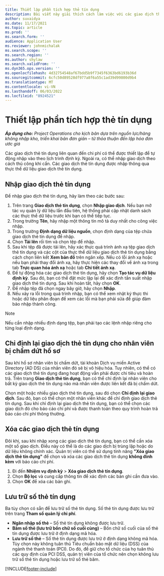 ```yaml
---
title: Thiết lập phần tích hợp thẻ tín dụng
description: Bài viết này giải thích cách làm việc với các giao dịch thẻ tín dụng liên quan đến chi phí.
author: suvaidya
ms.date: 11/17/2021
ms.topic: article
ms.prod: ''
ms.search.form: ''
audience: Application User
ms.reviewer: johnmichalak
ms.search.scope: ''
ms.search.region: ''
ms.author: shylaw
ms.search.validFrom: ''
ms.dyn365.ops.version: ''
ms.openlocfilehash: 4d32754548af67bdd5b9f7345f6363bd6193b36d
ms.sourcegitcommit: 6cfc50d89528df977a8f6a55c1ad39d99800d9b4
ms.translationtype: MT
ms.contentlocale: vi-VN
ms.lasthandoff: 06/03/2022
ms.locfileid: "8924521"
---
```

# <a name="set-up-credit-card-integration"></a>Thiết lập phần tích hợp thẻ tín dụng

_**Áp dụng cho:** Project Operations cho kịch bản dựa trên nguồn lực/hàng không nhập kho, triển khai bản đơn giản – từ thỏa thuận đến lập hóa đơn ước giá_

Các giao dịch thẻ tín dụng liên quan đến chi phí có thể được thiết lập để tự động nhập vào theo lịch trình định kỳ. Ngoài ra, có thể nhập giao dịch theo cách thủ công khi cần. Các giao dịch thẻ tín dụng được nhập thông qua thực thể dữ liệu giao dịch thẻ tín dụng.

## <a name="import-credit-card-transactions"></a>Nhập giao dịch thẻ tín dụng

Để nhập giao dịch thẻ tín dụng, hãy làm theo các bước sau:

1. Trên trang **Giao dịch thẻ tín dụng**, chọn **Nhập giao dịch**. Nếu bạn mở tác vụ quản lý dữ liệu lần đầu tiên, hệ thống phải cập nhật danh sách các thực thể dữ liệu trước khi bạn có thể tiếp tục.
2. Trong trường **Tên**, hãy nhập một thông tin mô tả duy nhất cho công việc nhập.
3. Trong trường **Định dạng dữ liệu nguồn**, chọn định dạng của tệp chứa giao dịch thẻ tín dụng để nhập.
4. Chọn **Tải lên** rồi tìm và chọn tệp để nhập.
5. Sau khi tệp đã được tải lên, hãy xác thực quá trình ánh xạ tệp giao dịch thẻ tín dụng và các cột của thực thể dữ liệu giao dịch thẻ tín dụng bằng cách chọn liên kết **Xem bản đồ** trên ngăn xếp. Nếu có lỗi ánh xạ hoặc nếu bạn phải thay đổi ánh xạ, hãy thực hiện các thay đổi về ánh xạ trong tab **Trực quan hóa ánh xạ** hoặc tab **Chi tiết ánh xạ**.
6. Để tự động hóa các giao dịch thẻ tín dụng, hãy chọn **Tạo tác vụ dữ liệu định kỳ**. Sau đó, bạn có thể đặt mức lặp lại để xác định tần suất nhập giao dịch thẻ tín dụng. Sau khi hoàn tất, hãy chọn **OK**.
7. Để nhập tệp đã chọn ngay bây giờ, hãy chọn **Nhập**.
8. Nếu xảy ra lỗi trong quá trình nhập, bạn có thể xem nhật ký thực thi hoặc dữ liệu phân đoạn để xem các lỗi mà bạn phải sửa để giúp đảm bảo nhập thành công.

> [!NOTE]
> Nếu cần nhập nhiều định dạng tệp, bạn phải tạo các lệnh nhập riêng cho từng loại định dạng.

## <a name="reassign-the-credit-card-transactions-for-terminated-employees"></a>Chỉ định lại giao dịch thẻ tín dụng cho nhân viên bị chấm dứt hồ sơ

Sau khi hồ sơ nhân viên bị chấm dứt, tài khoản Dịch vụ miền Active Directory (AD DS) của nhân viên đó sẽ bị vô hiệu hóa. Tuy nhiên, có thể có các giao dịch thẻ tín dụng đang hoạt động vẫn phải được chi tiêu và hoàn trả. Trên trang **Giao dịch thẻ tín dụng**, bạn có thể chỉ định lại nhân viên cho bất kỳ giao dịch thẻ tín dụng nào mà nhân viên được liên kết đã bị chấm dứt.

Chọn một hoặc nhiều giao dịch thẻ tín dụng, sau đó chọn **Chỉ định lại giao dịch**. Sau đó, bạn có thể chọn một nhân viên khác để chỉ định giao dịch thẻ tín dụng. Sau khi chỉ định lại giao dịch thẻ tín dụng, bạn có thể chọn các giao dịch đó cho báo cáo chi phí và được thanh toán theo quy trình hoàn trả báo cáo chi phí thông thường.

## <a name="delete-credit-card-transactions"></a>Xóa các giao dịch thẻ tín dụng 

Đôi khi, sau khi nhập xong các giao dịch thẻ tín dụng, bạn có thể cần xóa một số giao dịch. Điều này có thể là do các giao dịch bị trùng lặp hoặc do dữ liệu không chính xác. Quản trị viên có thể sử dụng tính năng **"Xóa giao dịch thẻ tín dụng"** để chọn và xóa các giao dịch thẻ tín dụng **không đính kèm** với báo cáo chi phí. 

1. Đi đến **Nhiệm vụ định kỳ** > **Xóa giao dịch thẻ tín dụng**.
2. Chọn **Bộ lọc** và cung cấp thông tin để xác định các bản ghi cần đưa vào.
3. Chọn **OK** để xóa các bản ghi. 

## <a name="storing-credit-card-numbers"></a>Lưu trữ số thẻ tín dụng

Ba tùy chọn có sẵn để lưu trữ số thẻ tín dụng. Số thẻ tín dụng được lưu trữ trên trang **Tham số quản lý chi phí**.

- **Ngăn nhập số thẻ** – Số thẻ tín dụng không được lưu trữ.
- **Băm số thẻ (lưu trữ bốn chữ số cuối cùng)** – Bốn chữ số cuối của số thẻ tín dụng được lưu trữ ở định dạng mã hóa.
- **Lưu trữ số thẻ** – Số thẻ tín dụng được lưu trữ ở định dạng không mã hóa. Tùy chọn này không tuân thủ Tiêu chuẩn bảo mật dữ liệu (DSS) của ngành thẻ thanh toán (PCI). Do đó, để giữ cho tổ chức của họ tuân thủ các quy định của PCI DSS, quản trị viên của tổ chức nên chọn không lưu trữ số thẻ tín dụng hoặc lưu trữ số thẻ băm.

[!INCLUDE[footer-include](../includes/footer-banner.md)]
